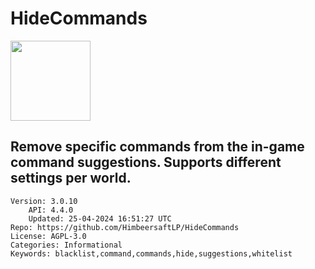 # HideCommands
<img src="https://raw.githubusercontent.com/HimbeersaftLP/HideCommands/a3d9445c676149b400bbf4a36c542c20d609dfe7/icon.png" width="128" height="128" />

## Remove specific commands from the in-game command suggestions. Supports different settings per world.
```properties
Version: 3.0.10
    API: 4.4.0
    Updated: 25-04-2024 16:51:27 UTC
Repo: https://github.com/HimbeersaftLP/HideCommands
License: AGPL-3.0
Categories: Informational
Keywords: blacklist,command,commands,hide,suggestions,whitelist
```